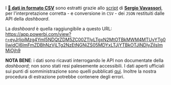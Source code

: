 I [**🧮 dati in formato CSV**](puntiSomministrazione.csv) sono estratti grazie allo [script](../puntiSomministrazione.py) di [**Sergio Vavassori**](https://github.com/svavassori), per l'interpretazione corretta - e conversione in `CSV` - dei `JSON` restituiti dalle API della *dashboard*.

La *dashboard* è quella raggiungibile a questo URL:<br>
<https://app.powerbi.com/view?r=eyJrIjoiMzg4YmI5NDQtZDM5ZC00ZTIyLTgxN2MtOTBkMWM4MTUyYTg0IiwidCI6ImFmZDBhNzVjLTg2NzEtNGNjZS05MDYxLTJjYTBkOTJlNDIyZiIsImMiOjh9>

**NOTA BENE**: i dati sono ricavati interrogando le API non documentate della *dashboard*; non sono stati resi palesemente accessibili. I dati aperti ufficiali sui punti di somministrazione sono quelli pubblicati [qui](https://github.com/italia/covid19-opendata-vaccini). Inoltre la nostra procedura di estrazione potrebbe contenere degli errori.
